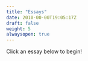 ```yaml
---
title: "Essays"
date: 2010-00-00T19:05:17Z
draft: false
weight: 5
alwaysopen: true
---
```


Click an essay below to begin!


